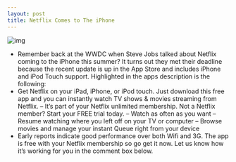 ```yaml
---
layout: post
title: Netflix Comes to The iPhone
---
```

![img](http://media.idownloadblog.com/wp-content/uploads/2010/08/netflix-iphone-app.jpg)
* Remember back at the WWDC when Steve Jobs talked about Netflix coming to the iPhone this summer? It turns out they met their deadline because the recent update is up in the App Store and includes iPhone and iPod Touch support. Highlighted in the apps description is the following:
* Get Netflix on your iPad, iPhone, or iPod touch. Just download this free app and you can instantly watch TV shows & movies streaming from Netflix. – It’s part of your Netflix unlimited membership. Not a Netflix member? Start your FREE trial today. – Watch as often as you want – Resume watching where you left off on your TV or computer – Browse movies and manage your instant Queue right from your device
* Early reports indicate good performance over both Wifi and 3G. The app is free with your Netflix membership so go get it now. Let us know how it’s working for you in the comment box below.

